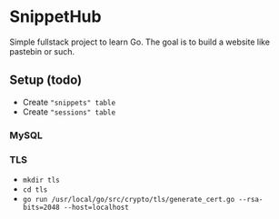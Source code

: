 # SnippetHub
Simple fullstack project to learn Go. The goal is to build a website like pastebin or such.

## Setup (todo)
- Create `"snippets" table`
- Create `"sessions" table`

### MySQL
### TLS
- `mkdir tls`
- `cd tls`
- `go run /usr/local/go/src/crypto/tls/generate_cert.go --rsa-bits=2048 --host=localhost`
